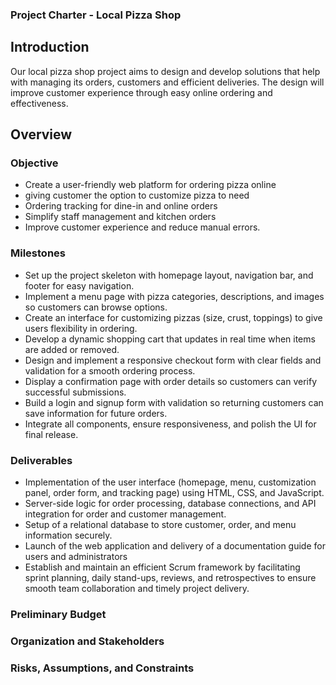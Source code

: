 ### Project Charter - Local Pizza Shop 

## Introduction 

Our local pizza shop project aims to design and develop solutions that help with managing its orders, customers and efficient deliveries. The design will improve customer experience through easy online ordering and effectiveness. 

## Overview 

### Objective 

* Create a user-friendly web platform for ordering pizza online 
* giving customer the option to customize pizza to need 
* Ordering tracking for dine-in and online orders 
* Simplify staff management and kitchen orders 
* Improve customer experience and reduce manual errors. 

### Milestones

* Set up the project skeleton with homepage layout, navigation bar, and footer for easy navigation.
* Implement a menu page with pizza categories, descriptions, and images so customers can browse options. 
* Create an interface for customizing pizzas (size, crust, toppings) to give users flexibility in ordering.
* Develop a dynamic shopping cart that updates in real time when items are added or removed.
* Design and implement a responsive checkout form with clear fields and validation for a smooth ordering process.
* Display a confirmation page with order details so customers can verify successful submissions.
* Build a login and signup form with validation so returning customers can save information for future orders.
* Integrate all components, ensure responsiveness, and polish the UI for final release.

### Deliverables

  * Implementation of the user interface (homepage, menu, customization panel, order form, and tracking page) using HTML, CSS, and JavaScript.
  * Server-side logic for order processing, database connections, and API integration for order and customer management.
  * Setup of a relational database to store customer, order, and menu information securely.
  * Launch of the web application and delivery of a documentation guide for users and administrators
  * Establish and maintain an efficient Scrum framework by facilitating sprint planning, daily stand-ups, reviews, and retrospectives to ensure smooth team collaboration         and timely project delivery.
 
  ### Preliminary Budget

  ### Organization and Stakeholders

  ### Risks, Assumptions, and Constraints

  
